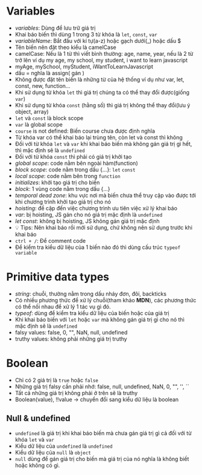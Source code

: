 # Variables

- _variables_: Dùng để lưu trữ giá trị
- Khai báo biến thì dùng 1 trong 3 từ khóa là `let`, `const`, `var`
- _variableName_: Bắt đầu với kí tự(a-z) hoặc gạch dưới(\_) hoặc dấu $
- Tên biến nên đặt theo kiểu là camelCase
- camelCase: Nếu là 1 từ thì viết bình thường: age, name, year, nếu là 2 từ trở lên ví dụ my age, my school, my student, i want to learn javascript
- myAge, mySchool, myStudent, iWantToLearnJavascript
- dấu = nghĩa là assign( gán )
- Không được đặt tên biến là những từ của hệ thống ví dụ như var, let, const, new, function...
- Khi sử dụng từ khóa `let` thì giá trị chúng ta có thể thay đổi được(giống `var`)
- Khi sử dụng từ khóa `const` (hằng số) thì giá trị không thể thay đổi(lưu ý object, array)
- `let` và `const` là block scope
- `var` là global scope
- `course` is not defined: Biến course chưa được định nghĩa
- Từ khóa var có thể khai báo lại trùng tên, còn let và const thì không
- Đối với từ khóa `let` và `var` khi khai báo biến mà không gán giá trị gì hết, thì mặc định sẽ là `undefined`
- Đối với từ khóa `const` thì phải có giá trị khởi tạo
- _global scope_: code nằm bên ngoài hàm(function)
- _block scope_: code nằm trong dấu {...}: `let` `const`
- _local scope_: code nằm bên trong `function`
- _initializes_: khởi tạo giá trị cho biến
- _block_: 1 vùng code nằm trong dấu {...}
- _temporal dead zone_: khu vực nơi mà biến chưa thể truy cập vào được tới khi chương trình khởi tạo giá trị cho nó
- _hoisting_: đề cập đến việc chương trình ưu tiên việc xử lý khai báo
- _var_: bị hoisting, JS gán cho nó giá trị mặc định là `undefined`
- _let_ _const_: không bị hoisting, JS không gán giá trị mặc định
- 💡 Tips: Nên khai báo rồi mới sử dụng, chứ không nên sử dụng trước khi khai báo
- `ctrl + /`: Để comment code
- Để kiểm tra kiểu dữ liệu của 1 biến nào đó thì dùng cấu trúc `typeof variable`

# Primitive data types

- _string_: chuỗi, thường nằm trong dấu nháy đơn, đôi, backticks
- Có nhiều phương thức để xử lý chuỗi(tham khảo **MDN**), các phương thức có thể nối nhau để xử lý 1 tác vụ gì đó.
- _typeof_: dùng để kiểm tra kiểu dữ liệu của biến hoặc của giá trị
- Khi khai báo biến với `let` hoặc `var` mà không gán giá trị gì cho nó thì mặc định sẽ là `undefined`
- falsy values: false, 0, "", NaN, null, undefined
- truthy values: không phải những giá trị truthy

# Boolean

- Chỉ có 2 giá trị là `true` hoặc `false`
- Những giá trị falsy cần phải nhớ: false, null, undefined, NaN, 0, "", '', ``
- Tất cả những giá trị không phải ở trên sẽ là truthy
- Boolean(value), !!value -> chuyển đổi sang kiểu dữ liệu là boolean

## Null & undefined

- `undefined` là giá trị khi khai báo biến mà chưa gán giá trị gì cả đối với từ khóa `let` và `var`
- Kiểu dữ liệu của `undefined` là `undefined`
- Kiểu dữ liệu của `null` là `object`
- `null` dùng để gán giá trị cho biến mà giá trị của nó nghĩa là không biết hoặc không có gì.
